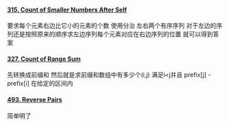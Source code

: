 #### [315. Count of Smaller Numbers After Self](https://leetcode.cn/problems/count-of-smaller-numbers-after-self/)
要求每个元素右边比它小的元素的个数 
使用分治 左右两个有序序列 对于左边的序列还是按照原来的顺序求左边序列每个元素对应在右边序列的位置 就可以得到答案

#### [327. Count of Range Sum](https://leetcode.cn/problems/count-of-range-sum/)
先转换成前缀和 然后就是求前缀和数组中有多少个(i,j) 满足i<j并且 prefix[j] - prefix[i] 在给定的区间内

#### [493. Reverse Pairs](https://leetcode.cn/problems/reverse-pairs/)
简单明了
<!--stackedit_data:
eyJoaXN0b3J5IjpbLTI5Mjg0NDM4OF19
-->